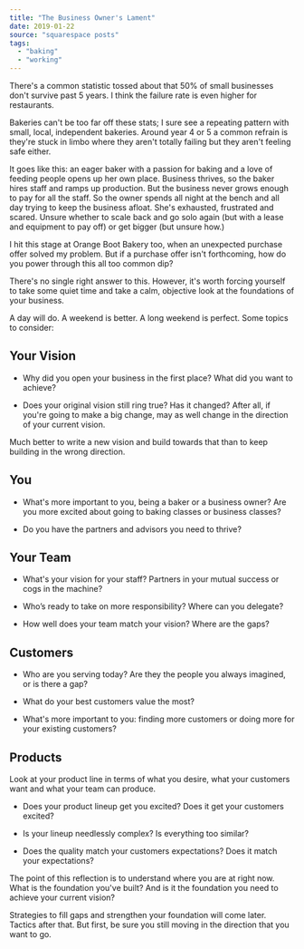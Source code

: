 ```yaml
---
title: "The Business Owner's Lament"
date: 2019-01-22
source: "squarespace posts"
tags: 
  - "baking"
  - "working"
---
```


There's a common statistic tossed about that 50% of small businesses don't survive past 5 years. I think the failure rate is even higher for restaurants.

Bakeries can't be too far off these stats; I sure see a repeating pattern with small, local, independent bakeries. Around year 4 or 5 a common refrain is they're stuck in limbo where they aren't totally failing but they aren't feeling safe either.

It goes like this: an eager baker with a passion for baking and a love of feeding people opens up her own place. Business thrives, so the baker hires staff and ramps up production. But the business never grows enough to pay for all the staff. So the owner spends all night at the bench and all day trying to keep the business afloat. She's exhausted, frustrated and scared. Unsure whether to scale back and go solo again (but with a lease and equipment to pay off) or get bigger (but unsure how.)

I hit this stage at Orange Boot Bakery too, when an unexpected purchase offer solved my problem. But if a purchase offer isn't forthcoming, how do you power through this all too common dip?

There's no single right answer to this. However, it's worth forcing yourself to take some quiet time and take a calm, objective look at the foundations of your business.

A day will do. A weekend is better. A long weekend is perfect. Some topics to consider:

## Your Vision

- Why did you open your business in the first place? What did you want to achieve?
    
- Does your original vision still ring true? Has it changed? After all, if you're going to make a big change, may as well change in the direction of your current vision.
    

Much better to write a new vision and build towards that than to keep building in the wrong direction.

## You

- What's more important to you, being a baker or a business owner? Are you more excited about going to baking classes or business classes?
    
- Do you have the partners and advisors you need to thrive?
    

## Your Team

- What's your vision for your staff? Partners in your mutual success or cogs in the machine?
    
- Who’s ready to take on more responsibility? Where can you delegate?
    
- How well does your team match your vision? Where are the gaps?
    

## Customers

- Who are you serving today? Are they the people you always imagined, or is there a gap?
    
- What do your best customers value the most?
    
- What's more important to you: finding more customers or doing more for your existing customers?
    

## Products

Look at your product line in terms of what you desire, what your customers want and what your team can produce.

- Does your product lineup get you excited? Does it get your customers excited?
    
- Is your lineup needlessly complex? Is everything too similar?
    
- Does the quality match your customers expectations? Does it match your expectations?
    

The point of this reflection is to understand where you are at right now. What is the foundation you've built? And is it the foundation you need to achieve your current vision?

Strategies to fill gaps and strengthen your foundation will come later. Tactics after that. But first, be sure you still moving in the direction that you want to go.
